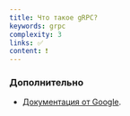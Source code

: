 ```yaml
---
title: Что такое gRPC?
keywords: grpc
complexity: 3
links: ✅
content: ❗
---
```


### Дополнительно
- [Документация от Google](https://grpc.io/docs/what-is-grpc/introduction/).
